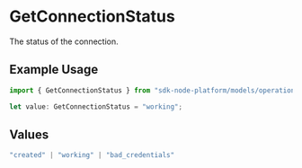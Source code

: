 # GetConnectionStatus

The status of the connection.

## Example Usage

```typescript
import { GetConnectionStatus } from "sdk-node-platform/models/operations";

let value: GetConnectionStatus = "working";
```

## Values

```typescript
"created" | "working" | "bad_credentials"
```